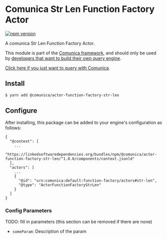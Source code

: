# Comunica Str Len Function Factory Actor

[![npm version](https://badge.fury.io/js/%40comunica%2Factor-function-factory-str-len.svg)](https://www.npmjs.com/package/@comunica/actor-function-factory-str-len)

A comunica Str Len Function Factory Actor.

This module is part of the [Comunica framework](https://github.com/comunica/comunica),
and should only be used by [developers that want to build their own query engine](https://comunica.dev/docs/modify/).

[Click here if you just want to query with Comunica](https://comunica.dev/docs/query/).

## Install

```bash
$ yarn add @comunica/actor-function-factory-str-len
```

## Configure

After installing, this package can be added to your engine's configuration as follows:
```text
{
  "@context": [
    ...
    "https://linkedsoftwaredependencies.org/bundles/npm/@comunica/actor-function-factory-str-len/^1.0.0/components/context.jsonld"
  ],
  "actors": [
    ...
    {
      "@id": "urn:comunica:default:function-factory/actors#str-len",
      "@type": "ActorFunctionFactoryStrLen"
    }
  ]
}
```

### Config Parameters

TODO: fill in parameters (this section can be removed if there are none)

* `someParam`: Description of the param
